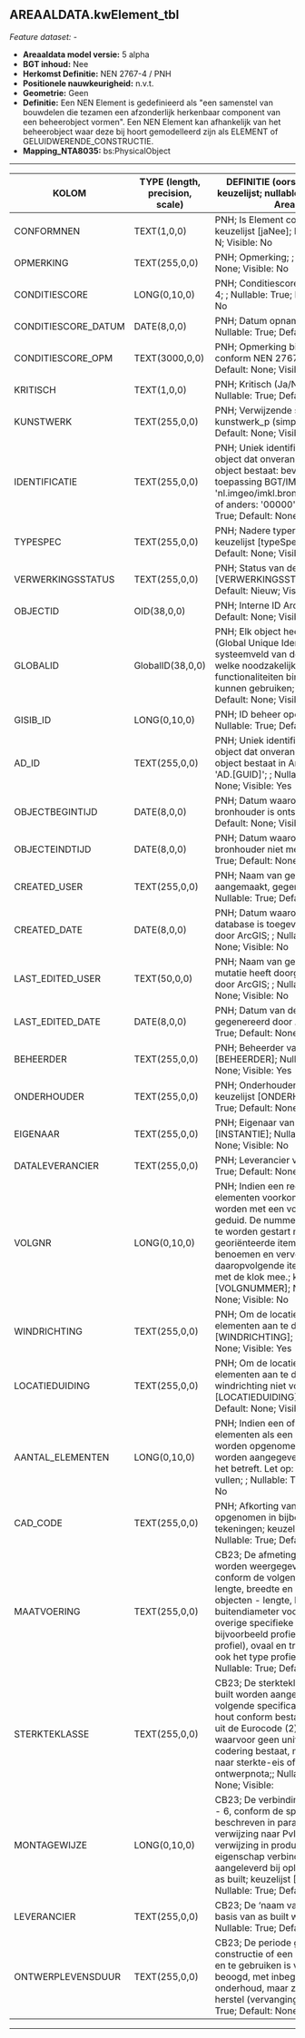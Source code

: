 ## AREAALDATA.kwElement_tbl

*Feature dataset: -*

* __Areaaldata model versie:__ 5 alpha
* __BGT inhoud:__ Nee
* __Herkomst Definitie:__ NEN 2767-4 / PNH
* __Positionele nauwkeurigheid:__ n.v.t.
* __Geometrie:__  Geen
* __Definitie:__ Een NEN Element is gedefinieerd als "een samenstel van bouwdelen die tezamen een afzonderlijk herkenbaar 
component van een beheerobject vormen". Een NEN Element kan afhankelijk van het beheerobject waar deze bij hoort
gemodelleerd zijn als ELEMENT of GELUIDWERENDE_CONSTRUCTIE. 
* __Mapping_NTA8035:__ bs:PhysicalObject

***

| __KOLOM__           | __TYPE (length, precision, scale)__          	 | __DEFINITIE__ (oorsprong; beschrijving; keuzelijst; nullable; default; zichtbaar in Areaalviewer)                                                                                                                                                                                                                                                                                                                                           |
|---------------------|------------------------------------------------|---------------------------------------------------------------------------------------------------------------------------------------------------------------------------------------------------------------------------------------------------------------------------------------------------------------------------------------------------------------------------------------------------------------------------------------------|
| CONFORMNEN          | TEXT(1,0,0)                                    | PNH; Is Element conform NEN (Ja/Nee); keuzelijst [jaNee]; Nullable: True; Default: N; Visible: No                                                                                                                                                                                                                                                                                                                                           |
| OPMERKING           | TEXT(255,0,0)                                  | PNH; Opmerking; ; Nullable: True; Default: None; Visible: No                                                                                                                                                                                                                                                                                                                                                                                |
| CONDITIESCORE       | LONG(0,10,0)                                   | PNH; Conditiescore conform NEN 2767-4; ; Nullable: True; Default: None; Visible: No                                                                                                                                                                                                                                                                                                                                                         |
| CONDITIESCORE_DATUM | DATE(8,0,0)                                    | PNH; Datum opname Conditiescore; ; Nullable: True; Default: None; Visible: No                                                                                                                                                                                                                                                                                                                                                               |
| CONDITIESCORE_OPM   | TEXT(3000,0,0)                                 | PNH; Opmerking bij conditiescore conform NEN 2767-4; ; Nullable: True; Default: None; Visible: Yes                                                                                                                                                                                                                                                                                                                                          |
| KRITISCH            | TEXT(1,0,0)                                    | PNH; Kritisch (Ja/Nee); keuzelijst [jaNee]; Nullable: True; Default: N; Visible: No                                                                                                                                                                                                                                                                                                                                                         |
| KUNSTWERK           | TEXT(255,0,0)                                  | PNH; Verwijzende sleutel naar kunstwerk_p (simpel); ; Nullable: True; Default: None; Visible: No                                                                                                                                                                                                                                                                                                                                            |
| IDENTIFICATIE       | TEXT(255,0,0)                                  | PNH; Uniek identificatienummer voor het object dat onveranderlijk is zolang het object bestaat: bevat indien van toepassing BGT/IMKL ID in format 'nl.imgeo/imkl.bronhouderscode.LokaalID' of anders: '00000'.LokaalID; ; Nullable: True; Default: None; Visible: No                                                                                                                                                                        |
| TYPESPEC            | TEXT(255,0,0)                                  | PNH; Nadere typering van het object; keuzelijst [typeSpecKWE]; Nullable: True; Default: None; Visible: Yes                                                                                                                                                                                                                                                                                                                                  |
| VERWERKINGSSTATUS   | TEXT(255,0,0)                                  | PNH; Status van de gegevens; keuzelijst [VERWERKINGSSTATUS]; Nullable: False; Default: Nieuw; Visible: Yes                                                                                                                                                                                                                                                                                                                                  |
| OBJECTID            | OID(38,0,0)                                    | PNH; Interne ID ArcGIS; ; Nullable: False; Default: None; Visible: Yes                                                                                                                                                                                                                                                                                                                                                                      |
| GLOBALID            | GlobalID(38,0,0)                               | PNH; Elk object heeft een unieke GlobalID (Global Unique Identifier). Dit is een systeemveld van de ArcGIS software welke noodzakelijk is om een aantal functionaliteiten binnen deze software te kunnen gebruiken; ; Nullable: False; Default: None; Visible: No                                                                                                                                                                           |
| GISIB_ID            | LONG(0,10,0)                                   | PNH; ID beheer openbare ruimte (GISIB); ; Nullable: True; Default: None; Visible: No                                                                                                                                                                                                                                                                                                                                                        |
| AD_ID               | TEXT(255,0,0)                                  | PNH; Uniek identificatienummer voor het object dat onveranderlijk is zolang het object bestaat in Areaaldata: in format 'AD.[GUID]'; ; Nullable: False; Default: None; Visible: Yes                                                                                                                                                                                                                                                         |
| OBJECTBEGINTIJD     | DATE(8,0,0)                                    | PNH; Datum waarop het object bij de bronhouder is ontstaan; ; Nullable: True; Default: None; Visible: Yes                                                                                                                                                                                                                                                                                                                                   |
| OBJECTEINDTIJD      | DATE(8,0,0)                                    | PNH; Datum waarop het object bij de bronhouder niet meer geldig is; ; Nullable: True; Default: None; Visible: Yes                                                                                                                                                                                                                                                                                                                           |
| CREATED_USER        | TEXT(255,0,0)                                  | PNH; Naam van gebruiker die de rij heeft aangemaakt, gegenereerd door ArcGIS; ; Nullable: True; Default: None; Visible: No                                                                                                                                                                                                                                                                                                                  |
| CREATED_DATE        | DATE(8,0,0)                                    | PNH; Datum waarop de rij aan de database is toegevoegd, gegenereerd door ArcGIS; ; Nullable: True; Default: None; Visible: No                                                                                                                                                                                                                                                                                                               |
| LAST_EDITED_USER    | TEXT(50,0,0)                                   | PNH; Naam van gebruiker die de laatste mutatie heeft doorgevoerd, gegenereerd door ArcGIS; ; Nullable: True; Default: None; Visible: No                                                                                                                                                                                                                                                                                                     |
| LAST_EDITED_DATE    | DATE(8,0,0)                                    | PNH; Datum van de laatste mutatie, gegenereerd door ArcGIS; ; Nullable: True; Default: None; Visible: No                                                                                                                                                                                                                                                                                                                                    |
| BEHEERDER           | TEXT(255,0,0)                                  | PNH; Beheerder van het object; keuzelijst [BEHEERDER]; Nullable: True; Default: None; Visible: Yes                                                                                                                                                                                                                                                                                                                                          |
| ONDERHOUDER         | TEXT(255,0,0)                                  | PNH; Onderhouder van het object; keuzelijst [ONDERHOUDER]; Nullable: True; Default: None; Visible: No                                                                                                                                                                                                                                                                                                                                       |
| EIGENAAR            | TEXT(255,0,0)                                  | PNH; Eigenaar van het object; keuzelijst [INSTANTIE]; Nullable: True; Default: None; Visible: No                                                                                                                                                                                                                                                                                                                                            |
| DATALEVERANCIER     | TEXT(255,0,0)                                  | PNH; Leverancier van de data; ; Nullable: True; Default: None; Visible: No                                                                                                                                                                                                                                                                                                                                                                  |
| VOLGNR              | LONG(0,10,0)                                   | PNH; Indien een reeks van dezelfde elementen voorkomen dan dienen deze worden met een volgnummer te worden geduid. De nummering dient logischerwijs te worden gestart met noord-georiënteerde item als eerste te benoemen en vervolgens de daaropvolgende items door te nummeren met de klok mee.; keuzelijst [VOLGNUMMER]; Nullable: True; Default: None; Visible: No                                                                      |
| WINDRICHTING        | TEXT(255,0,0)                                  | PNH; Om de locatie van verschillende elementen aan te duiden; keuzelijst [WINDRICHTING]; Nullable: True; Default: None; Visible: Yes                                                                                                                                                                                                                                                                                                        |
| LOCATIEDUIDING      | TEXT(255,0,0)                                  | PNH; Om de locatie van verschillende elementen aan te duiden waar volgnr en windrichting niet volstaan; keuzelijst [LOCATIEDUIDING]; Nullable: True; Default: None; Visible: Yes                                                                                                                                                                                                                                                            |
| AANTAL_ELEMENTEN    | LONG(0,10,0)                                   | PNH; Indien een of meer dezelfde elementen als een enkel element mogen worden opgenomen, kan in dit attribuut worden aangegeven hoeveel elementen het betreft. Let op: Enkel door PNH in te vullen; ; Nullable: True; Default: 1; Visible: No                                                                                                                                                                                               |
| CAD_CODE            | TEXT(255,0,0)                                  | PNH; Afkorting van het element zoals opgenomen in bijbehorende CAD-tekeningen; keuzelijst [CAD_code]; Nullable: True; Default: None; Visible: Yes                                                                                                                                                                                                                                                                                           |
| MAATVOERING         | TEXT(255,0,0)                                  | CB23; De afmeting op basis van as built worden weergegeven in millimeters, conform de volgende specificatie: - lengte, breedte en hoogte voor niet ronde objecten - lengte, binnen diameter en buitendiameter voor ronde objecten - overige specifieke maatvoeringen voor bijvoorbeeld profielen (bijv. I- of T-profiel), ovaal en trapezium. In dit geval ook het type profiel benoemen (<naam>);; Nullable: True; Default: None; Visible: |
| STERKTEKLASSE       | TEXT(255,0,0)                                  | CB23; De sterkteklasse op basis van as built worden aangeleverd, conform de volgende specificatie: (1) beton, staal, hout conform bestaande sterkteklassen uit de Eurocode (2) voor materialen waarvoor geen uniforme sterkteklasse codering bestaat, mag worden verwezen naar sterkte-eis of bepaling in de ontwerpnota;; Nullable: True; Default: None; Visible:                                                                          |
| MONTAGEWIJZE        | LONG(0,10,0)                                   | CB23; De verbinding  middels een score 1 - 6, conform de specificatie zoals beschreven in paragraaf 1.2.1 Todo verwijzing naar PvIE vervangen door verwijzing in productspecificatie. De eigenschap verbinding moet worden aangeleverd bij oplevering van DO, UO en as built; keuzelijst [MONTAGEWIJZE]; Nullable: True; Default: None; Visible: Yes                                                                                        |
| LEVERANCIER         | TEXT(255,0,0)                                  | CB23; De ‘naam van de leverancier’ op basis van as built worden aangeleverd.;; Nullable: True; Default: None; Visible: Yes                                                                                                                                                                                                                                                                                                                  |
| ONTWERPLEVENSDUUR   | TEXT(255,0,0)                                  | CB23; De periode gedurende welke een constructie of een deel ervan ontworpen en te gebruiken is voor het doel als beoogd, met inbegrip van het voorziene onderhoud, maar zonder dat ingrijpend herstel (vervanging) nodig is;; Nullable: True; Default: None; Visible: Yes                                                                                                                                                                  |

***


